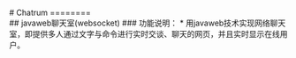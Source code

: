 </br>
# Chatrum
========
</br>
## javaweb聊天室(websocket)
### 功能说明： 
 * 用javaweb技术实现网络聊天室，即提供多人通过文字与命令进行实时交谈、聊天的网页，并且实时显示在线用户。
